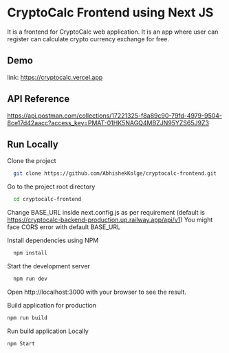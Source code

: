 # CryptoCalc Frontend using Next JS

It is a frontend for CryptoCalc web application. It is an app where user can register can calculate crypto currency exchange for free.

## Demo

link: https://cryptocalc.vercel.app

## API Reference

https://api.postman.com/collections/17221325-f8a89c90-79fd-4979-9504-8ce17d42aacc?access_key=PMAT-01HK5NAGQ4MBZJN95YZS65J9Z3

## Run Locally

Clone the project

```bash
  git clone https://github.com/AbhishekKolge/cryptocalc-frontend.git
```

Go to the project root directory

```bash
  cd cryptocalc-frontend
```

Change BASE_URL inside next.config.js as per requirement (default is https://cryptocalc-backend-production.up.railway.app/api/v1)
You might face CORS error with default BASE_URL

Install dependencies using NPM

```bash
  npm install
```

Start the development server

```bash
  npm run dev
```

Open http://localhost:3000 with your browser to see the result.

Build application for production

```bash
npm run build
```

Run build application Locally

```bash
npm Start
```
